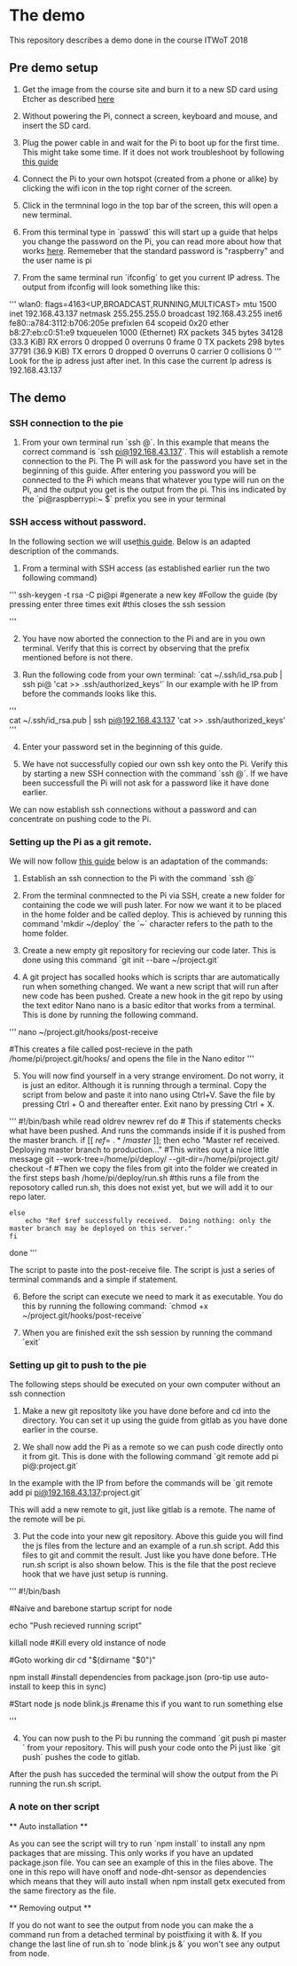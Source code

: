 # The demo

This repository describes a demo done in the course ITWoT 2018

## Pre demo setup

1. Get the image from the course site and burn it to a new SD card using Etcher as described [here](https://www.raspberrypi.org/documentation/installation/installing-images/README.md)  

2. Without powering the Pi, connect a screen, keyboard and mouse, and insert the SD card. 

3. Plug the power cable in and wait for the Pi to boot up for the first time. This might take some time. If it does not work troubleshoot by following [this guide](https://www.raspberrypi.org/learning/troubleshooting-guide/)

3. Connect the Pi to your own hotspot (created from a phone or alike) by clicking the wifi icon in the top right corner of the screen.

3. Click in the termninal logo in the top bar of the screen, this will open a new terminal.

3. From this terminal type in ´passwd´ this will start up a guide that helps you change the password on the Pi, you can read more about how that works [here](https://www.raspberrypi.org/documentation/configuration/security.md). Rememeber that the standard password is "raspberry" and the user name is pi

3. From the same terminal run ´ifconfig´ to get you current IP adress. The output from ifconfig will look something like this:


'''
wlan0: flags=4163<UP,BROADCAST,RUNNING,MULTICAST>  mtu 1500
        inet 192.168.43.137  netmask 255.255.255.0  broadcast 192.168.43.255
        inet6 fe80::a784:3112:b706:205e  prefixlen 64  scopeid 0x20<link>
        ether b8:27:eb:c0:51:e9  txqueuelen 1000  (Ethernet)
        RX packets 345  bytes 34128 (33.3 KiB)
        RX errors 0  dropped 0  overruns 0  frame 0
        TX packets 298  bytes 37791 (36.9 KiB)
        TX errors 0  dropped 0 overruns 0  carrier 0  collisions 0
'''
Look for the ip adress just after inet. In this case the current Ip adress is 192.168.43.137

## The demo

### SSH connection to the pie

1. From your own terminal run ´ssh <USERNAME>@<IP ADRESS>´. In this example that means the correct command is ´ssh pi@192.168.43.137´. This will establish a remote connection to the Pi. The Pi will ask for the password you have set in the beginning of this guide. After entering you password you will be connected to the Pi which means that whatever you type will run on the Pi, and the output you get is the output from the pi. This ins indicated by the ´pi@raspberrypi:~ $´ prefix you see in your terminal

### SSH access without password.

In the following section we will use[this guide](https://www.raspberrypi.org/documentation/remote-access/ssh/passwordless.md). Below is an adapted description of the commands.

1. From a terminal with SSH access (as established earlier run the two following command)

'''
ssh-keygen -t rsa -C pi@pi #generate a new key
#Follow the guide (by pressing enter three times
exit #this closes the ssh session

'''


2. You have now aborted the connection to the Pi and are in you own terminal. Verify that this is correct by observing that the prefix mentioned before is not there.

3. Run the following code from your own terminal: ´cat ~/.ssh/id_rsa.pub | ssh pi@<YOUR IP> 'cat >> .ssh/authorized_keys'´ In our example with he IP from before the commands looks like this.


'''  
cat ~/.ssh/id_rsa.pub | ssh pi@192.168.43.137 'cat >> .ssh/authorized_keys'
'''

4. Enter your password set in the beginning of this guide. 


5. We have not successfully copied our own ssh key onto the Pi. Verify this by starting a new SSH connection with the command ´ssh <USERNAME>@<IP ADRESS>´. If we have been successfull the Pi will not ask for a password like it have done earlier. 

We can now establish ssh connections without a password and can concentrate on pushing code to the Pi.


### Setting up the Pi as a git remote.
 

We will now follow [this guide](https://github.com/Graunephar/Unstructured-TA-Pi-Demo-postdescription-itwot18) below is an adaptation of the commands:


1. Establish an ssh connection to the Pi with the command ´ssh <USERNAME>@<IP ADRESS>´

2. From the terminal conmnected to the Pi via SSH, create a new folder for containing the code we will push later. For now we want it to be placed in the home folder and be called deploy. This is achieved by running this command 'mkdir ~/deploy´ the ´~´ character refers to the path to the home folder.

3. Create a new empty git repository for recieving our code later. This is done using this command ´git init --bare ~/project.git´

4. A git project has socalled hooks which is scripts thar are automatically run when something changed. We want a new script that will run after new code has been pushed. Create a new hook in the git repo by using the text editor Nano nano is a basic editor that works from a terminal. This is done by running the following command. 

'''
nano ~/project.git/hooks/post-receive

#This creates a file called post-recieve in the path /home/pi/project.git/hooks/ and opens the file in the Nano editor
'''

5. You will now find yourself in a very strange enviroment. Do not worry, it is just an editor. Although it is running through a terminal. Copy the script from below and paste it into nano using Ctrl+V. Save the file by pressing Ctrl + O and thereafter enter. Exit nano by pressing Ctrl + X.

'''
#!/bin/bash
while read oldrev newrev ref
do
    # This if statements checks what have been pushed. And runs the commands inside if it is pushed from the master branch.
    if [[ $ref =~ .*/master$ ]];
    then
        echo "Master ref received.  Deploying master branch to production..." #This writes ouyt a nice little message
        git --work-tree=/home/pi/deploy/ --git-dir=/home/pi/project.git/ checkout -f #Then we copy the files from git into the folder we created in the first steps
	bash /home/pi/deploy/run.sh #this runs a file from the reposotory called run.sh, this does not exist yet, but we will add it to our repo later. 

    else
        echo "Ref $ref successfully received.  Doing nothing: only the master branch may be deployed on this server."
    fi
done
'''

The script to paste into the post-receive file. The script is just a series of terminal commands and a simple if statement.


 
6. Before the script can execute we need to mark it as executable. You do this by running the following command: ´chmod +x ~/project.git/hooks/post-receive´

7. When you are finished exit the ssh session by running the command ´exit´

### Setting up git to push to the pie

The following steps should be executed on your own computer without an ssh connection

1. Make a new git repositoty like you have done before and cd into the directory. You can set it up using the guide from gitlab as you have done earlier in the course. 

2. We shall now add the Pi as a remote so we can push code directly onto it from git. This is done with the following command ´git remote add pi pi@<IP ADDRESS>:project.git´

In the example with the IP from before the commands will be ´git remote add pi pi@192.168.43.137:project.git´

This will add a new remote to git, just like gitlab is a remote. The name of the remote will be pi.

3. Put the code into your new git repository. Above this guide you will find the js files from the lecture and an example of a run.sh script. Add this files to git and commit the result. Just like you have done before. THe run.sh script is also shown below. This is the file that the post recieve hook that we have just setup is running.

'''
#!/bin/bash

#Naive and barebone startup script for node

echo "Push recieved running script"

killall node #Kill every old instance of node


#Goto working dir
cd "$(dirname "$0")"


npm install #install dependencies from package.json (pro-tip use auto-install to keep this in sync)

#Start node js
node blink.js #rename this if you want to run something else

'''

4. You can now push to the Pi bu running the command ´git push pi master´ from your repository. This will push your code onto the Pi just like ´git push´ pushes the code to gitlab.

After the push has succeded the terminal will show the output from the Pi running the run.sh script.


### A note on ther script

** Auto installation **

As you can see the script will try to run ´npm install´ to install any npm packages that are missing. This only works if you have an updated package.json file. You can see an example of this in the files above. The one in this repo will have onoff and node-dht-sensor as dependencies which means that they will auto install when npm install getx executed from the same firectory as the file. 

** Removing output ** 

If you do not want to see the output from node you can make the a command run from a detached terminal by poistfixing it with &. If you change the last line of run.sh to ´node blink.js &´ you won't see any output from node.



